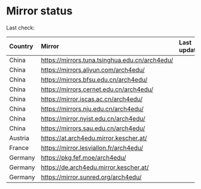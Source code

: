 <script src="./time.js"></script>
# Mirror status
Last check: <script type="text/javascript">localize(1708323821.9089954);</script>

|Country|Mirror|Last update|
|:------|:-----|:----------|
|China|https://mirrors.tuna.tsinghua.edu.cn/arch4edu/|<script type="text/javascript">localize(1708280854);</script>|
|China|https://mirrors.aliyun.com/arch4edu/|<script type="text/javascript">localize(1708280854);</script>|
|China|https://mirrors.bfsu.edu.cn/arch4edu/|<script type="text/javascript">localize(1708280854);</script>|
|China|https://mirrors.cernet.edu.cn/arch4edu/|<script type="text/javascript">localize(1708280854);</script>|
|China|https://mirror.iscas.ac.cn/arch4edu/|<script type="text/javascript">localize(1708280854);</script>|
|China|https://mirrors.nju.edu.cn/arch4edu/|<script type="text/javascript">localize(1708280854);</script>|
|China|https://mirror.nyist.edu.cn/arch4edu/|<script type="text/javascript">localize(1708280854);</script>|
|China|https://mirrors.sau.edu.cn/arch4edu/|<script type="text/javascript">localize(1708280854);</script>|
|Austria|https://at.arch4edu.mirror.kescher.at/|<script type="text/javascript">localize(1708280854);</script>|
|France|https://mirror.lesviallon.fr/arch4edu/|<script type="text/javascript">localize(1708280854);</script>|
|Germany|https://pkg.fef.moe/arch4edu/|<script type="text/javascript">localize(1708280854);</script>|
|Germany|https://de.arch4edu.mirror.kescher.at/|<script type="text/javascript">localize(1708280854);</script>|
|Germany|https://mirror.sunred.org/arch4edu/|<script type="text/javascript">localize(1708280854);</script>|

<script src="./tablefilter/tablefilter.js"></script>
<script src="./table.js"></script>
